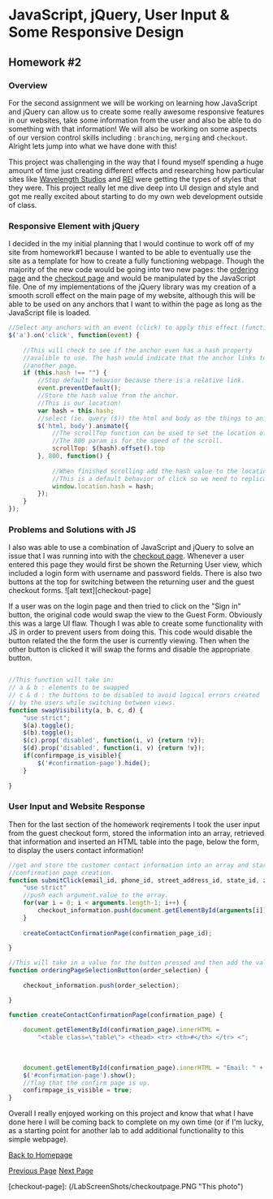 # JavaScript, jQuery, User Input & Some Responsive Design
## Homework #2

### Overview
For the second assignment we will be working on learning how JavaScript and jQuery can allow us to create some really awesome responsive features in our websites, take some information from the user and also be able to do something with that information! We will also be working on some aspects of our version control skills including : `branching`, `merging` and `checkout`. Alright lets jump into what we have done with this!

This project was challenging in the way that I found myself spending a huge amount of time just creating different effects and researching how particular sites like [Wavelength Studios](http://www.wavelengthstudio.com) and [REI](https://www.rei.com/) were getting the types of styles that they were. This project really let me dive deep into UI design and style and got me really excited about starting to do my own web development outside of class.

### Responsive Element with jQuery

I decided in the my initial planning that I would continue to work off of my site from homework#1 because I wanted to be able to eventually use the site as a template for how to create a fully functioning webpage. Though the majority of the new code would be going into two new pages: the [ordering page](https://sonicscape211.github.io/460hw/hw2/small-business-ordering-page.html) and the [checkout page](https://sonicscape211.github.io/460hw/hw2/checkout-page.html) and would be manipulated by the JavaScript file. One of my implementations of the jQuery library was my creation of a smooth scroll effect on the main page of my website, although this will be able to be used on any anchors that I want to within the page as long as the JavaScript file is loaded. 
```javascript 
//Select any anchors with an event (click) to apply this effect (function) to.
$('a').on('click', function(event) {
    
    //This will check to see if the anchor even has a hash property
    //avalible to use. The hash would indicate that the anchor links to
    //another page.
    if (this.hash !== "") {
        //Stop default behavior because there is a relative link.
        event.preventDefault();
        //Store the hash value from the anchor.
        //This is our location!
        var hash = this.hash;
        //select (ie. query ($)) the html and body as the things to animate.
        $('html, body').animate({
            //The scrollTop function can be used to set the location of the scroll bar.
            //The 800 param is for the speed of the scroll. 
            scrollTop: $(hash).offset().top
        }, 800, function() {
            
            //When finished scrolling add the hash value to the location.
            //This is a default behavior of click so we need to replicate it.
            window.location.hash = hash;
        });
    }
});
```

### Problems and Solutions with JS
I also was able to use a combination of JavaScript and jQuery to solve an issue that I was running into with the [checkout page](https://sonicscape211.github.io/460hw/hw2/checkout-page.html). Whenever a user entered this page they would first be shown the Returning User view, which included a login form with username and password fields. There is also two buttons at the top for switching between the returning user and the guest checkout forms. 
![alt text][checkout-page]

If a user was on the login page and then tried to click on the "Sign in" button, the original code would swap the view to the Guest Form. Obviously this was a large UI flaw. Though I was able to create some functionality with JS in order to prevent users from doing this. This code would disable the button related the the form the user is currently viewing. Then when the other button is clicked it will swap the forms and disable the appropriate button.
```javascript

//This function will take in:
// a & b : elements to be swapped
// c & d : the buttons to be disabled to avoid logical errors created
// by the users while switching between views.
function swapVisibility(a, b, c, d) {
    "use strict";
    $(a).toggle();
    $(b).toggle();
    $(c).prop('disabled', function(i, v) {return !v});
    $(d).prop('disabled', function(i, v) {return !v});
    if(confirmpage_is_visible){
        $('#confirmation-page').hide();
    }
    
}
```
### User Input and Website Response
Then for the last section of the homework reqirements I took the user input from the guest checkout form, stored the information into an array, retrieved that information and inserted an HTML table into the page, below the form, to display the users contact information!

```javascript
//get and store the customer contact information into an array and start the 
//confirmation page creation.
function submitClick(email_id, phone_id, street_address_id, state_id, zip_id, confirmation_page_id) {
    "use strict"
    //push each argument.value to the array.
    for(var i = 0; i < arguments.length-1; i++) {
        checkout_information.push(document.getElementById(arguments[i]).value);
    }
    
    createContactConfirmationPage(confirmation_page_id);
    
}

//This will take in a value for the button pressed and then add the value to the checkout_information array.
function orderingPageSelectionButton(order_selection) {
    
    checkout_information.push(order_selection);

}

function createContactConfirmationPage(confirmation_page) {
    
    document.getElementById(confirmation_page).innerHTML = 
        "<table class=\"table\"> <thead> <tr> <th>#</th> </tr> <";
    
    
    
    document.getElementById(confirmation_page).innerHTML = "Email: " + checkout_information[0] + "<br>" + "Phone Number: " + checkout_information[1] + "<br>" + "Street Address: " + checkout_information[2] + "<br>" + "State: " + checkout_information[3] + "<br>" + "Zipcode: " + checkout_information[4];
    $('#confirmation-page').show();
    //flag that the confirm page is up.
    confirmpage_is_visible = true;
}
```

Overall I really enjoyed working on this project and know that what I have done here I will be coming back to complete on my own time (or if I'm lucky, as a starting point for another lab to add additional functionality to this simple webpage).

[Back to Homepage](../..)

[Previous Page](../hw1) [Next Page](../hw3)

[checkout-page]: (/LabScreenShots/checkoutpage.PNG "This photo")
